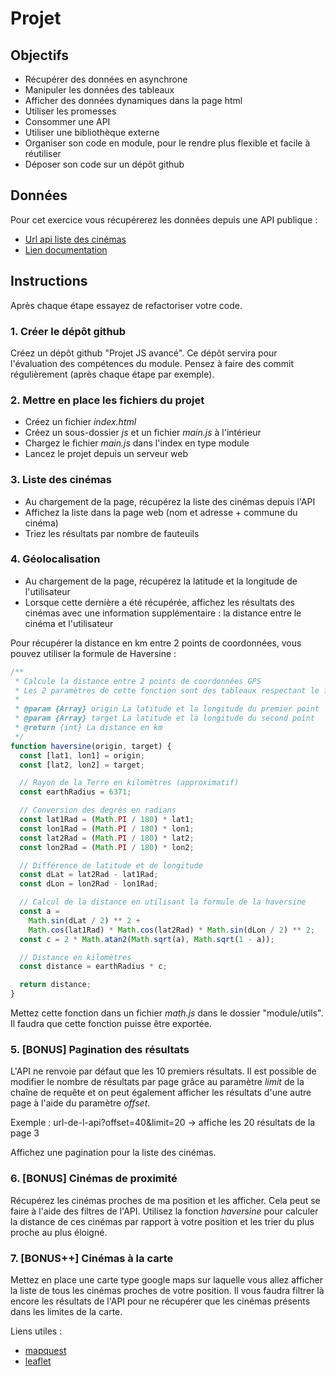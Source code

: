 # Projet

## Objectifs

- Récupérer des données en asynchrone
- Manipuler les données des tableaux
- Afficher des données dynamiques dans la page html
- Utiliser les promesses
- Consommer une API
- Utiliser une bibliothèque externe
- Organiser son code en module, pour le rendre plus flexible et facile à réutiliser
- Déposer son code sur un dépôt github

## Données

Pour cet exercice vous récupérerez les données depuis une API publique :

- [Url api liste des cinémas](https://data.culture.gouv.fr/api/explore/v2.1/catalog/datasets/etablissements-cinematographiques/records)
- [Lien documentation](https://data.culture.gouv.fr/explore/dataset/etablissements-cinematographiques/api/)

## Instructions

Après chaque étape essayez de refactoriser votre code.

### 1. Créer le dépôt github

Créez un dépôt github "Projet JS avancé". Ce dépôt servira pour l'évaluation des compétences du module. Pensez à faire des commit régulièrement (après chaque étape par exemple).

### 2. Mettre en place les fichiers du projet

- Créez un fichier _index.html_
- Créez un sous-dossier _js_ et un fichier _main.js_ à l'intérieur
- Chargez le fichier _main.js_ dans l'index en type module
- Lancez le projet depuis un serveur web

### 3. Liste des cinémas

- Au chargement de la page, récupérez la liste des cinémas depuis l'API
- Affichez la liste dans la page web (nom et adresse + commune du cinéma)
- Triez les résultats par nombre de fauteuils

### 4. Géolocalisation

- Au chargement de la page, récupérez la latitude et la longitude de l'utilisateur
- Lorsque cette dernière a été récupérée, affichez les résultats des cinémas avec une information supplémentaire : la distance entre le cinéma et l'utilisateur

Pour récupérer la distance en km entre 2 points de coordonnées, vous pouvez utiliser la formule de Haversine :

```javascript
/**
 * Calcule la distance entre 2 points de coordonnées GPS
 * Les 2 paramètres de cette fonction sont des tableaux respectant le format [latitude, longitude]
 *
 * @param {Array} origin La latitude et la longitude du premier point
 * @param {Array} target La latitude et la longitude du second point
 * @return {int} La distance en km
 */
function haversine(origin, target) {
  const [lat1, lon1] = origin;
  const [lat2, lon2] = target;

  // Rayon de la Terre en kilomètres (approximatif)
  const earthRadius = 6371;

  // Conversion des degrés en radians
  const lat1Rad = (Math.PI / 180) * lat1;
  const lon1Rad = (Math.PI / 180) * lon1;
  const lat2Rad = (Math.PI / 180) * lat2;
  const lon2Rad = (Math.PI / 180) * lon2;

  // Différence de latitude et de longitude
  const dLat = lat2Rad - lat1Rad;
  const dLon = lon2Rad - lon1Rad;

  // Calcul de la distance en utilisant la formule de la haversine
  const a =
    Math.sin(dLat / 2) ** 2 +
    Math.cos(lat1Rad) * Math.cos(lat2Rad) * Math.sin(dLon / 2) ** 2;
  const c = 2 * Math.atan2(Math.sqrt(a), Math.sqrt(1 - a));

  // Distance en kilomètres
  const distance = earthRadius * c;

  return distance;
}
```

Mettez cette fonction dans un fichier _math.js_ dans le dossier "module/utils". Il faudra que cette fonction puisse être exportée.

### 5. [BONUS] Pagination des résultats

L'API ne renvoie par défaut que les 10 premiers résultats. Il est possible de modifier le nombre de résultats par page grâce au paramètre _limit_ de la chaîne de requête et on peut également afficher les résultats d'une autre page à l'aide du paramètre _offset_.

Exemple : url-de-l-api?offset=40&limit=20 -> affiche les 20 résultats de la page 3

Affichez une pagination pour la liste des cinémas.

### 6. [BONUS] Cinémas de proximité

Récupérez les cinémas proches de ma position et les afficher. Cela peut se faire à l'aide des filtres de l'API. Utilisez la fonction _haversine_ pour calculer la distance de ces cinémas par rapport à votre position et les trier du plus proche au plus éloigné.

### 7. [BONUS++] Cinémas à la carte

Mettez en place une carte type google maps sur laquelle vous allez afficher la liste de tous les cinémas proches de votre position. Il vous faudra filtrer là encore les résultats de l'API pour ne récupérer que les cinémas présents dans les limites de la carte.

Liens utiles :

- [mapquest](https://developer.mapquest.com/)
- [leaflet](https://leafletjs.com/)
